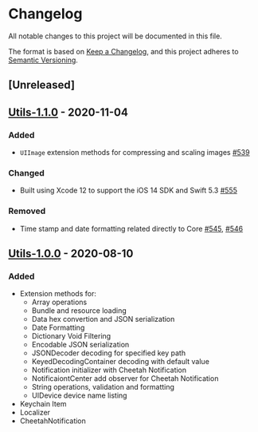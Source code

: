 # Changelog
All notable changes to this project will be documented in this file.

The format is based on [Keep a Changelog](https://keepachangelog.com/en/1.0.0/),
and this project adheres to [Semantic Versioning](https://semver.org/spec/v2.0.0.html).

## [Unreleased]

## [Utils-1.1.0] - 2020-11-04
### Added
- `UIImage` extension methods for compressing and scaling images [#539]

### Changed
- Built using Xcode 12 to support the iOS 14 SDK and Swift 5.3 [#555]

### Removed
- Time stamp and date formatting related directly to Core [#545], [#546]

[#539]: https://github.com/LoyalSphere/cheetah-loyalty-ios-sdk/pull/539
[#545]: https://github.com/LoyalSphere/cheetah-loyalty-ios-sdk/pull/545
[#546]: https://github.com/LoyalSphere/cheetah-loyalty-ios-sdk/pull/546
[#555]: https://github.com/LoyalSphere/cheetah-loyalty-ios-sdk/pull/555
[Utils-1.1.0]: https://github.com/LoyalSphere/cheetah-loyalty-ios-sdk/milestone/67?closed=1

## [Utils-1.0.0] - 2020-08-10
### Added
- Extension methods for:
	- Array operations
	- Bundle and resource loading
	- Data hex convertion and JSON serialization
	- Date Formatting
	- Dictionary Void Filtering
	- Encodable JSON serialization
	- JSONDecoder decoding for specified key path
	- KeyedDecodingContainer decoding with default value
	- Notification initializer with Cheetah Notification
	- NotificaiontCenter add observer for Cheetah Notification
	- String operations, validation and formatting
	- UIDevice device name listing
- Keychain Item
- Localizer
- CheetahNotification

[Utils-1.0.0]: https://github.com/LoyalSphere/cheetah-loyalty-ios-sdk/milestone/39?closed=1
